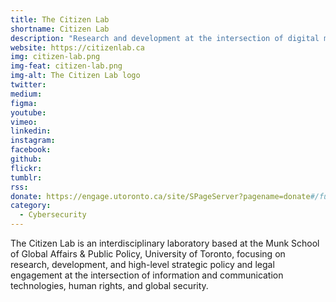 ```yaml
---
title: The Citizen Lab
shortname: Citizen Lab
description: "Research and development at the intersection of digital media, global security, and human rights."
website: https://citizenlab.ca
img: citizen-lab.png
img-feat: citizen-lab.png
img-alt: The Citizen Lab logo
twitter: 
medium: 
figma: 
youtube: 
vimeo: 
linkedin: 
instagram: 
facebook: 
github: 
flickr: 
tumblr: 
rss: 
donate: https://engage.utoronto.ca/site/SPageServer?pagename=donate#/fund/847
category:
  - Cybersecurity
---
```


The Citizen Lab is an interdisciplinary laboratory based at the Munk School of Global Affairs & Public Policy, University of Toronto, focusing on research, development, and high-level strategic policy and legal engagement at the intersection of information and communication technologies, human rights, and global security.